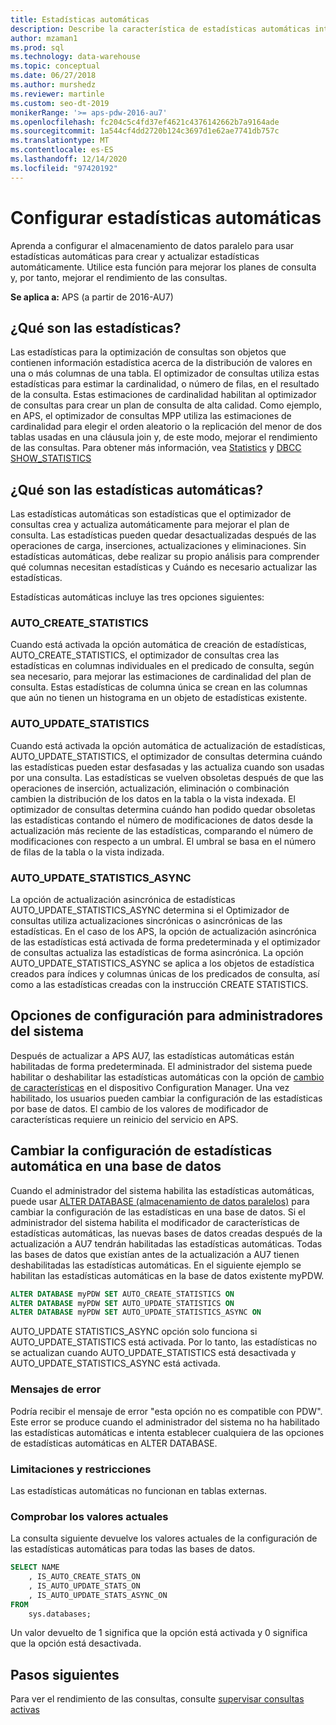 ```yaml
---
title: Estadísticas automáticas
description: Describe la característica de estadísticas automáticas introducida en Analytics Platform System AU7.
author: mzaman1
ms.prod: sql
ms.technology: data-warehouse
ms.topic: conceptual
ms.date: 06/27/2018
ms.author: murshedz
ms.reviewer: martinle
ms.custom: seo-dt-2019
monikerRange: '>= aps-pdw-2016-au7'
ms.openlocfilehash: fc204c5c4fd37ef4621c4376142662b7a9164ade
ms.sourcegitcommit: 1a544cf4dd2720b124c3697d1e62ae7741db757c
ms.translationtype: MT
ms.contentlocale: es-ES
ms.lasthandoff: 12/14/2020
ms.locfileid: "97420192"
---
```

# <a name="configure-auto-statistics"></a>Configurar estadísticas automáticas

Aprenda a configurar el almacenamiento de datos paralelo para usar estadísticas automáticas para crear y actualizar estadísticas automáticamente.  Utilice esta función para mejorar los planes de consulta y, por tanto, mejorar el rendimiento de las consultas.

**Se aplica a:** APS (a partir de 2016-AU7)

## <a name="what-are-statistics"></a>¿Qué son las estadísticas?
Las estadísticas para la optimización de consultas son objetos que contienen información estadística acerca de la distribución de valores en una o más columnas de una tabla. El optimizador de consultas utiliza estas estadísticas para estimar la cardinalidad, o número de filas, en el resultado de la consulta. Estas estimaciones de cardinalidad habilitan al optimizador de consultas para crear un plan de consulta de alta calidad. Como ejemplo, en APS, el optimizador de consultas MPP utiliza las estimaciones de cardinalidad para elegir el orden aleatorio o la replicación del menor de dos tablas usadas en una cláusula join y, de este modo, mejorar el rendimiento de las consultas.  Para obtener más información, vea [Statistics](../relational-databases/statistics/statistics.md) y [DBCC SHOW_STATISTICS](../t-sql/database-console-commands/dbcc-show-statistics-transact-sql.md)

## <a name="what-are-auto-statistics"></a>¿Qué son las estadísticas automáticas?
Las estadísticas automáticas son estadísticas que el optimizador de consultas crea y actualiza automáticamente para mejorar el plan de consulta. Las estadísticas pueden quedar desactualizadas después de las operaciones de carga, inserciones, actualizaciones y eliminaciones. Sin estadísticas automáticas, debe realizar su propio análisis para comprender qué columnas necesitan estadísticas y Cuándo es necesario actualizar las estadísticas.

Estadísticas automáticas incluye las tres opciones siguientes: 

### <a name="auto_create_statistics"></a>AUTO_CREATE_STATISTICS
Cuando está activada la opción automática de creación de estadísticas, AUTO_CREATE_STATISTICS, el optimizador de consultas crea las estadísticas en columnas individuales en el predicado de consulta, según sea necesario, para mejorar las estimaciones de cardinalidad del plan de consulta. Estas estadísticas de columna única se crean en las columnas que aún no tienen un histograma en un objeto de estadísticas existente.

### <a name="auto_update_statistics"></a>AUTO_UPDATE_STATISTICS 
Cuando está activada la opción automática de actualización de estadísticas, AUTO_UPDATE_STATISTICS, el optimizador de consultas determina cuándo las estadísticas pueden estar desfasadas y las actualiza cuando son usadas por una consulta. Las estadísticas se vuelven obsoletas después de que las operaciones de inserción, actualización, eliminación o combinación cambien la distribución de los datos en la tabla o la vista indexada. El optimizador de consultas determina cuándo han podido quedar obsoletas las estadísticas contando el número de modificaciones de datos desde la actualización más reciente de las estadísticas, comparando el número de modificaciones con respecto a un umbral. El umbral se basa en el número de filas de la tabla o la vista indizada.

### <a name="auto_update_statistics_async"></a>AUTO_UPDATE_STATISTICS_ASYNC
La opción de actualización asincrónica de estadísticas AUTO_UPDATE_STATISTICS_ASYNC determina si el Optimizador de consultas utiliza actualizaciones sincrónicas o asincrónicas de las estadísticas. En el caso de los APS, la opción de actualización asincrónica de las estadísticas está activada de forma predeterminada y el optimizador de consultas actualiza las estadísticas de forma asincrónica. La opción AUTO_UPDATE_STATISTICS_ASYNC se aplica a los objetos de estadística creados para índices y columnas únicas de los predicados de consulta, así como a las estadísticas creadas con la instrucción CREATE STATISTICS.

## <a name="configuration-settings-for-system-administrators"></a>Opciones de configuración para administradores del sistema
Después de actualizar a APS AU7, las estadísticas automáticas están habilitadas de forma predeterminada. El administrador del sistema puede habilitar o deshabilitar las estadísticas automáticas con la opción de [cambio de características](appliance-feature-switch.md) en el dispositivo Configuration Manager.  Una vez habilitado, los usuarios pueden cambiar la configuración de las estadísticas por base de datos.
El cambio de los valores de modificador de características requiere un reinicio del servicio en APS.

## <a name="change-auto-statistics-settings-on-a-database"></a>Cambiar la configuración de estadísticas automática en una base de datos
Cuando el administrador del sistema habilita las estadísticas automáticas, puede usar [ALTER DATABASE (almacenamiento de datos paralelos)](../t-sql/statements/alter-database-transact-sql.md?tabs=sqlpdw) para cambiar la configuración de las estadísticas en una base de datos. Si el administrador del sistema habilita el modificador de características de estadísticas automáticas, las nuevas bases de datos creadas después de la actualización a AU7 tendrán habilitadas las estadísticas automáticas. Todas las bases de datos que existían antes de la actualización a AU7 tienen deshabilitadas las estadísticas automáticas. En el siguiente ejemplo se habilitan las estadísticas automáticas en la base de datos existente myPDW.

```sql
ALTER DATABASE myPDW SET AUTO_CREATE_STATISTICS ON
ALTER DATABASE myPDW SET AUTO_UPDATE_STATISTICS ON 
ALTER DATABASE myPDW SET AUTO_UPDATE_STATISTICS_ASYNC ON
```
 
AUTO_UPDATE STATISTICS_ASYNC opción solo funciona si AUTO_UPDATE_STATISTICS está activada.  Por lo tanto, las estadísticas no se actualizan cuando AUTO_UPDATE_STATISTICS está desactivada y AUTO_UPDATE_STATISTICS_ASYNC está activada. 

### <a name="error-messages"></a>Mensajes de error
Podría recibir el mensaje de error "esta opción no es compatible con PDW".  Este error se produce cuando el administrador del sistema no ha habilitado las estadísticas automáticas e intenta establecer cualquiera de las opciones de estadísticas automáticas en ALTER DATABASE. 

### <a name="limitations-and-restrictions"></a>Limitaciones y restricciones
Las estadísticas automáticas no funcionan en tablas externas. 

### <a name="check-the-current-values"></a>Comprobar los valores actuales
La consulta siguiente devuelve los valores actuales de la configuración de las estadísticas automáticas para todas las bases de datos.

```sql
SELECT NAME
    , IS_AUTO_CREATE_STATS_ON 
    , IS_AUTO_UPDATE_STATS_ON
    , IS_AUTO_UPDATE_STATS_ASYNC_ON
FROM
    sys.databases;
```

Un valor devuelto de 1 significa que la opción está activada y 0 significa que la opción está desactivada. 

## <a name="next-steps"></a>Pasos siguientes
Para ver el rendimiento de las consultas, consulte [supervisar consultas activas](monitoring-active-queries.md)

